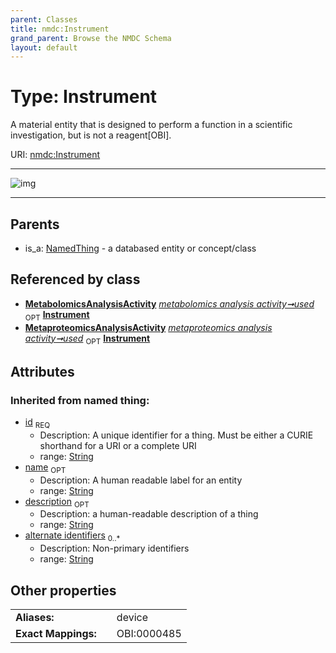 ```yaml
---
parent: Classes
title: nmdc:Instrument
grand_parent: Browse the NMDC Schema
layout: default
---
```


# Type: Instrument


A material entity that is designed to perform a function in a scientific investigation, but is not a reagent[OBI].

URI: [nmdc:Instrument](https://microbiomedata/meta/Instrument)


---

![img](http://yuml.me/diagram/nofunky;dir:TB/class/[NamedThing],[MetaproteomicsAnalysisActivity],[MetabolomicsAnalysisActivity],[MetabolomicsAnalysisActivity]-%20used%200..1%3E[Instrument%7Cid(i):string;name(i):string%20%3F;description(i):string%20%3F;alternate_identifiers(i):string%20%2A],[MetaproteomicsAnalysisActivity]-%20used%200..1%3E[Instrument],[NamedThing]%5E-[Instrument])

---


## Parents

 *  is_a: [NamedThing](NamedThing.md) - a databased entity or concept/class

## Referenced by class

 *  **[MetabolomicsAnalysisActivity](MetabolomicsAnalysisActivity.md)** *[metabolomics analysis activity➞used](metabolomics_analysis_activity_used.md)*  <sub>OPT</sub>  **[Instrument](Instrument.md)**
 *  **[MetaproteomicsAnalysisActivity](MetaproteomicsAnalysisActivity.md)** *[metaproteomics analysis activity➞used](metaproteomics_analysis_activity_used.md)*  <sub>OPT</sub>  **[Instrument](Instrument.md)**

## Attributes


### Inherited from named thing:

 * [id](id.md)  <sub>REQ</sub>
    * Description: A unique identifier for a thing. Must be either a CURIE shorthand for a URI or a complete URI
    * range: [String](types/String.md)
 * [name](name.md)  <sub>OPT</sub>
    * Description: A human readable label for an entity
    * range: [String](types/String.md)
 * [description](description.md)  <sub>OPT</sub>
    * Description: a human-readable description of a thing
    * range: [String](types/String.md)
 * [alternate identifiers](alternate_identifiers.md)  <sub>0..*</sub>
    * Description: Non-primary identifiers
    * range: [String](types/String.md)

## Other properties

|  |  |  |
| --- | --- | --- |
| **Aliases:** | | device |
| **Exact Mappings:** | | OBI:0000485 |

